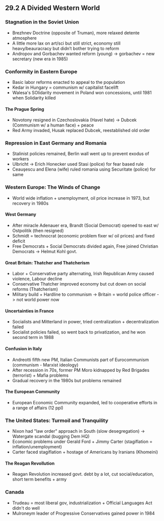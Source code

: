 ## 29.2 A Divided Western World
### Stagnation in the Soviet Union
- Brezhnev Doctrine (opposite of Truman), more relaxed detente atmosphere
- A little more lax on art/sci but still strict, economy still heavy/beauracracy but didn’t bother trying to reform
- Andropov and Gorbachev wanted reform (young) -> gorbachev = new secretary (new era in 1985)
### Conformity in Eastern Europe
- Basic labor reforms enacted to appeal to the population
- Kedar in Hungary = communism w/ capitalist facelift
- Walesa's SOlidarity movement in Poland won concessions, until 1981 when Solidarity killed
#### The Prague Spring
- Novotony resigned in Czechoslovakia (Havel hate) -> Dubcek (Communism w/ a human face) + peace
- Red Army invaded, Husak replaced Dubcek, reestablished old order
### Repression in East Germany and Romania
- Stalinist policies remained, Berlin wall went up to prevent exodus of workers
- Ulbricht -> Erich Honecker used Stasi (police) for fear based rule
- Ceauşescu and Elena (wife) ruled romania using Securitate (police) for same
### Western Europe: The Winds of Change
- World wide inflation + unemployment, oil price increase in 1973, but recovery in 1980s
#### West Germany
- After miracle Adenauer era, Brandt (Social Democrat) opened to east w/ Ostpolitik (then resigned)
- Schmidt = technocrat (economic problem fixer w/ oil prices) and fixed deficit
- Free Democrats + Social Democrats divided again, Free joined Christian Democrats -> Helmut Kohl govt.
#### Great Britain: Thatcher and Thatcherism
- Labor + Conservative party alternating, Irish Republican Army caused violence, Labour decline
- Conservative Thatcher improved economy but cut down on social reforms (Thatcherism)
- Military build + Hardline to communism -> Britain = world police officer -> not world power now
#### Uncertainties in France
- Socialists and Mitterland in power, tried centralization + decentralization failed
- Socialist policies failed, so went back to privatization, and he won second term in 1988
#### Confusion in Italy
- Andreotti fifth new PM, Italian Communists part of Eurocommunism (communism - Marxist ideology)
- After recession in 70s, former PM Moro kidnapped by Red Brigades (terrorist) + Mafia problems
- Gradual recovery in the 1980s but problems remained
#### The European Community
- European Economic Community expanded, led to cooperative efforts in a range of affairs (12 ppl)
### The United States: Turmoil and Tranquility
- Nixon had "law order" approach in South (slow desegregation) -> Watergate scandal (bugging Dem HQ)
- Economic problems under Gerald Ford + Jimmy Carter (stagiflation = inflation/unemployment)
- Carter faced stagiflation + hostage of Americans by Iranians (Khomeini)
#### The Reagan Revollution
- Reagan Revolution increased govt. debt by a lot, cut social/education, short term benefits + army
### Canada
- Trudeau = most liberal gov, industrialization + Official Languages Act didn't do well
- Mulroneym leader of Progressive Conservatives gained power in 1984
